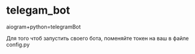 # telegam_bot
aiogram+python=telegramBot

Для того чтоб запустить своего бота, поменяйте токен на ваш в файле config.py
